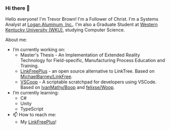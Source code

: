 ### Hi there 👋

Hello everyone! I'm Trevor Brown! I'm a Follower of Christ. I'm a Systems Analyst at [Logan Aluminum, Inc.](https://logan-aluminum.com). I'm also a Graduate Student at [Western Kentucky University (WKU)](https://wku.edu/), studying Computer Science. 

About me:
- I’m currently working on:
  - Master's Thesis - An Implementation of Extended Reality Technology for Field-specific, Manufacturing Process Education and Training.
  - [LinkFreePlus](https://github.com/TrevorDBrown/LinkFreePlus) - an open source alternative to LinkTree. Based on [MichaelBarney/LinkFree](https://github.com/michaelbarney/Linkfree).
  - [VSCoop](https://github.com/TrevorDBrown/VSCoop) - A scriptable scratchpad for developers using VSCode. Based on [IvanMathy/Boop](https://github.com/IvanMathy/Boop) and [felixse/Woop](https://github.com/felixse/Woop).
- I’m currently learning:
  - C#
  - Unity
  - TypeScript
- 📫 How to reach me:
  - My [LinkFreePlus](http://trevord.me)!
